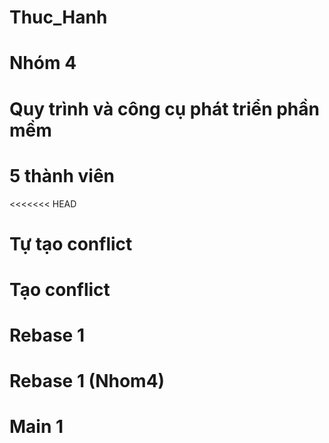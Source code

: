 ﻿# Thuc_Hanh
# Nhóm 4
# Quy trình và công cụ phát triển phần mềm
# 5 thành viên
<<<<<<< HEAD
# Tự tạo conflict
# Tạo conflict
# Rebase 1
# Rebase 1 (Nhom4)
# Main 1